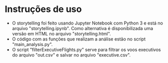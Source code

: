 # Instruções de uso

* O storytelling foi feito usando Jupyter Notebook com Python 3 e está no arquivo "storytelling.ipynb". Como alternativa é disponibilizada uma versão em HTML no arquivo "storytelling.html".
* O código com as funções que realizam a análise estão no script "main_analysis.py".
* O script "filterExecutiveFlights.py" serve para filtrar os voos executivos do arquivo "out.csv" e salvar no arquivo "executive.csv".